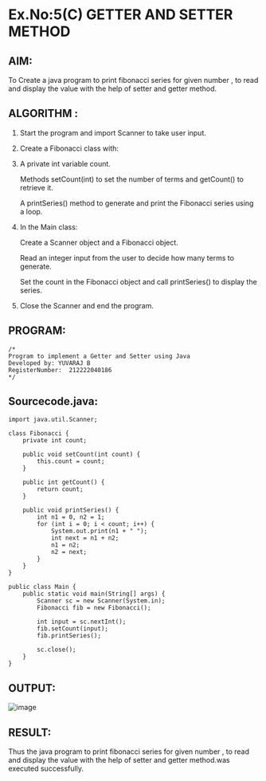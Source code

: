 # Ex.No:5(C) GETTER AND SETTER METHOD

## AIM:

To Create a java program to print fibonacci series for given number , to read and display the value with the help of setter and getter method.

## ALGORITHM :

1. Start the program and import Scanner to take user input.

2. Create a Fibonacci class with:

3. A private int variable count.

   Methods setCount(int) to set the number of terms and getCount() to retrieve it.

   A printSeries() method to generate and print the Fibonacci series using a loop.

4. In the Main class:

   Create a Scanner object and a Fibonacci object.

   Read an integer input from the user to decide how many terms to generate.

   Set the count in the Fibonacci object and call printSeries() to display the series.

5. Close the Scanner and end the program.

## PROGRAM:

```
/*
Program to implement a Getter and Setter using Java
Developed by: YUVARAJ B
RegisterNumber:  212222040186
*/
```

## Sourcecode.java:

```
import java.util.Scanner;

class Fibonacci {
    private int count;

    public void setCount(int count) {
        this.count = count;
    }

    public int getCount() {
        return count;
    }

    public void printSeries() {
        int n1 = 0, n2 = 1;
        for (int i = 0; i < count; i++) {
            System.out.print(n1 + " ");
            int next = n1 + n2;
            n1 = n2;
            n2 = next;
        }
    }
}

public class Main {
    public static void main(String[] args) {
        Scanner sc = new Scanner(System.in);
        Fibonacci fib = new Fibonacci();

        int input = sc.nextInt();
        fib.setCount(input);
        fib.printSeries();

        sc.close();
    }
}
```

## OUTPUT:

![image](https://github.com/user-attachments/assets/3f2c59a9-3be2-4162-af36-f7a26eb2f318)

## RESULT:

Thus the java program to print fibonacci series for given number , to read and display the value with the help of setter and getter method.was executed successfully.
